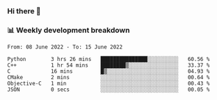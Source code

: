 ### Hi there 👋

### 📊 Weekly development breakdown
<!--START_SECTION:waka-->

```text
From: 08 June 2022 - To: 15 June 2022

Python        3 hrs 26 mins   ███████████████░░░░░░░░░░   60.56 %
C++           1 hr 54 mins    ████████▒░░░░░░░░░░░░░░░░   33.37 %
C             16 mins         █▒░░░░░░░░░░░░░░░░░░░░░░░   04.93 %
CMake         2 mins          ░░░░░░░░░░░░░░░░░░░░░░░░░   00.64 %
Objective-C   1 min           ░░░░░░░░░░░░░░░░░░░░░░░░░   00.43 %
JSON          0 secs          ░░░░░░░░░░░░░░░░░░░░░░░░░   00.05 %
```

<!--END_SECTION:waka-->
